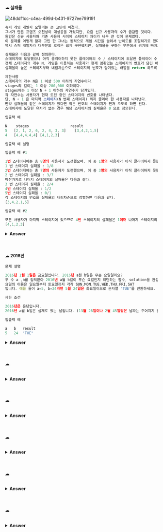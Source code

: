 #### ☁︎ 실패율

![48ddf1cc-c4ea-499d-b431-9727ee799191](https://user-images.githubusercontent.com/79993356/120514127-ec1beb80-c407-11eb-913c-42ce5dfa7479.png)

```javascript
슈퍼 게임 개발자 오렐리는 큰 고민에 빠졌다.
그녀가 만든 프랜즈 오천성이 대성공을 거뒀지만, 요즘 신규 사용자의 수가 급감한 것이다.
원인은 신규 사용자와 기존 사용자 사이에 스테이지 차이가 너무 큰 것이 문제였다.
이 문제를 어떻게 할까 고민 한 그녀는 동적으로 게임 시간을 늘려서 난이도를 조절하기로 했다.
역시 슈퍼 개발자라 대부분의 로직은 쉽게 구현했지만, 실패율을 구하는 부분에서 위기에 빠지고 말았다. 오렐리를 위해 실패율을 구하는 코드를 완성하라.

실패율은 다음과 같이 정의한다.
스테이지에 도달했으나 아직 클리어하지 못한 플레이어의 수 / 스테이지에 도달한 플레이어 수
전체 스테이지의 개수 N, 게임을 이용하는 사용자가 현재 멈춰있는 스테이지의 번호가 담긴 배열 stages가 매개변수로 주어질 때,
실패율이 높은 스테이지부터 내림차순으로 스테이지의 번호가 담겨있는 배열을 return 하도록 solution 함수를 완성하라.

제한사항
스테이지의 개수 N은 1 이상 500 이하의 자연수이다.
stages의 길이는 1 이상 200,000 이하이다.
stages에는 1 이상 N + 1 이하의 자연수가 담겨있다.
각 자연수는 사용자가 현재 도전 중인 스테이지의 번호를 나타낸다.
단, N + 1 은 마지막 스테이지(N 번째 스테이지) 까지 클리어 한 사용자를 나타낸다.
만약 실패율이 같은 스테이지가 있다면 작은 번호의 스테이지가 먼저 오도록 하면 된다.
스테이지에 도달한 유저가 없는 경우 해당 스테이지의 실패율은 0 으로 정의한다.

입출력 예

N	 stages	                  result
5	[2, 1, 2, 6, 2, 4, 3, 3]	[3,4,2,1,5]
4	[4,4,4,4,4]	[4,1,2,3]

입출력 예 설명

입출력 예 #1

1번 스테이지에는 총 8명의 사용자가 도전했으며, 이 중 1명의 사용자가 아직 클리어하지 못했다. 따라서 1번 스테이지의 실패율은 다음과 같다.
1 번 스테이지 실패율 : 1/8
2번 스테이지에는 총 7명의 사용자가 도전했으며, 이 중 3명의 사용자가 아직 클리어하지 못했다. 따라서 2번 스테이지의 실패율은 다음과 같다.
2 번 스테이지 실패율 : 3/7
마찬가지로 나머지 스테이지의 실패율은 다음과 같다.
3 번 스테이지 실패율 : 2/4
4번 스테이지 실패율 : 1/2
5번 스테이지 실패율 : 0/1
각 스테이지의 번호를 실패율의 내림차순으로 정렬하면 다음과 같다.
[3,4,2,1,5]

입출력 예 #2

모든 사용자가 마지막 스테이지에 있으므로 4번 스테이지의 실패율은 1이며 나머지 스테이지의 실패율은 0이다.
[4,1,2,3]
```

 <details><summary><b>Answer</b></summary>

   <p>

```javascript
function solution(N, stages) {
  let _8arr = new Array(stages.length).fill(0),
    _5arr = new Array(N).fill(0),
    count = stages.length;

  stages.forEach((x) => {
    _8arr[x] += 1;
  });

  let failRate = _5arr.map((x, i) => _8arr[i + 1] / (count = count - _8arr[i]));

  let resObj = Object.entries(failRate).sort((a, b) => b[1] - a[1]);

  return _5arr.map((_, i) => parseInt(resObj[i][0]) + 1);
}
```

  </p>
  </details>
  <br>
  <br>

#### ☁︎ 2016년

```javascript
문제 설명

2016년 1월 1일은 금요일입니다. 2016년 a월 b일은 무슨 요일일까요?
두 수 a ,b를 입력받아 2016년 a월 b일이 무슨 요일인지 리턴하는 함수, solution을 완성하세요.
요일의 이름은 일요일부터 토요일까지 각각 SUN,MON,TUE,WED,THU,FRI,SAT
입니다. 예를 들어 a=5, b=24라면 5월 24일은 화요일이므로 문자열 "TUE"를 반환하세요.

제한 조건

2016년은 윤년입니다.
2016년 a월 b일은 실제로 있는 날입니다. (13월 26일이나 2월 45일같은 날짜는 주어지지 않습니다)

입출력 예

a	b	result
5	24	"TUE"
```

 <details><summary><b>Answer</b></summary>

   <p>

```javascript
function solution(a, b) {
  var date = new Date(2016, a - 1, b);
  return date.toString().slice(0, 3).toUpperCase();
}
```

  </p>
  </details>
  <br>
  <br>

#### ☁︎

```javascript

```

 <details><summary><b>Answer</b></summary>

   <p>

```javascript

```

  </p>
  </details>
  <br>
  <br>

#### ☁︎

```javascript

```

 <details><summary><b>Answer</b></summary>

   <p>

```javascript

```

  </p>
  </details>
  <br>
  <br>

#### ☁︎

```javascript

```

 <details><summary><b>Answer</b></summary>

   <p>

```javascript

```

  </p>
  </details>
  <br>
  <br>

#### ☁︎

```javascript

```

 <details><summary><b>Answer</b></summary>

   <p>

```javascript

```

  </p>
  </details>
  <br>
  <br>

#### ☁︎

```javascript

```

 <details><summary><b>Answer</b></summary>

   <p>

```javascript

```

  </p>
  </details>
  <br>
  <br>
